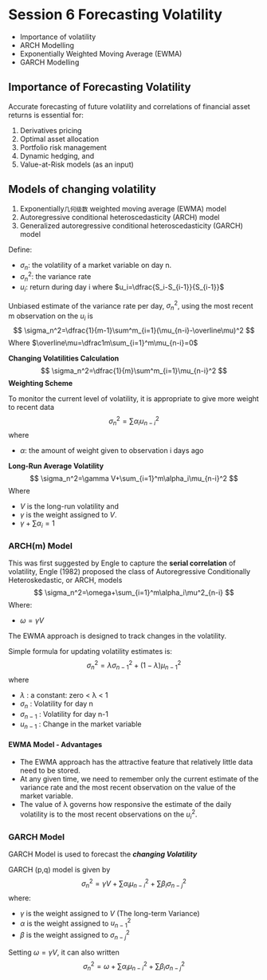 # Session 6 Forecasting Volatility 


- Importance of volatility 
- ARCH Modelling 
- Exponentially Weighted Moving Average (EWMA) 
- GARCH Modelling

## Importance of Forecasting Volatility

Accurate forecasting of future volatility and correlations of  financial asset returns is essential for: 
1. Derivatives pricing 
2. Optimal asset allocation 
3. Portfolio risk management 
4. Dynamic hedging, and  
5. Value-at-Risk models (as an input)

## Models of changing volatility 

1. Exponentially`几何级数` weighted moving average (EWMA) model  
2. Autoregressive conditional heteroscedasticity (ARCH)  model 
3. Generalized autoregressive conditional heteroscedasticity  (GARCH) model 

Define:

- $\sigma_n$: the volatility of a market variable on day n.
- $σ_n^ 2$: the variance rate
- $u_i$: return during day i where $u_i=\dfrac{S_i-S_{i-1}}{S_{i-1}}$

Unbiased estimate of the variance rate per day, $σ_n^2$, using the most recent m observation on the $u_i$ is
$$
\sigma_n^2=\dfrac{1}{m-1}\sum^m_{i=1}(\mu_{n-i}-\overline\mu)^2
$$
Where $\overline\mu=\dfrac1m\sum_{i=1}^m\mu_{n-i}=0$

**Changing Volatilities Calculation**
$$
\sigma_n^2=\dfrac{1}{m}\sum^m_{i=1}\mu_{n-i}^2
$$
**Weighting Scheme**

To monitor the current level of volatility, it is appropriate to give more weight to recent data
$$
\sigma_n^2=\sum\alpha_iu_{n-i}^2
$$
where

- $\alpha$: the amount of weight given to observation i days ago

**Long-Run Average Volatility**
$$
\sigma_n^2=\gamma V+\sum_{i=1}^m\alpha_i\mu_{n-i}^2
$$
Where 

- $V$ is the long-run volatility and 
- $\gamma$ is the weight assigned to $V$.
- $\gamma+\sum\alpha_i=1$

### ARCH(m) Model

This was first suggested by Engle to capture the **serial correlation** of volatility, Engle (1982) proposed the class of Autoregressive Conditionally Heteroskedastic, or ARCH, models
$$
\sigma_n^2=\omega+\sum_{i=1}^m\alpha_i\mu^2_{n-i}
$$
Where: 

- $\omega=\gamma V$

The EWMA approach is designed to track changes in the volatility. 

Simple formula for updating volatility estimates is:
$$
\sigma_n^2=\lambda\sigma_{n-1}^2+(1-\lambda)\mu_{n-1}^2
$$
where

- $\lambda$ : a constant:  zero <  λ <  1
- $σ_n$ : Volatility for day n
- $σ_{n-1}$ : Volatility for day n-1 
- $u_{n-1}$ : Change in the market variable

#### EWMA Model - Advantages


- The EWMA approach has the attractive feature that relatively little data need to be stored. 
- At any given time, we need to remember only the current estimate of the variance rate and the most recent observation on the value of the market variable. 
- The value of λ governs how responsive the estimate of the daily volatility is to the most recent observations on the $u_i^2$.

### GARCH Model

GARCH Model is used to forecast the ***changing Volatility***

GARCH (p,q) model is given by
$$
\sigma_n^2=\gamma V+\sum\alpha_i\mu_{n-i}^2+\sum\beta_i\sigma_{n-j}^2
$$
where: 

- $γ$ is the weight assigned to $V$ (The long-term Variance)
- $α$ is the weight assigned to $u_{n-1}^2$
- $β$ is the weight assigned to $σ_{n-j}^2$ 

Setting $ω= γV$, it can also written
$$
\sigma_n^2=\omega+\sum\alpha_i\mu_{n-i}^2+\sum\beta_i\sigma_{n-j}^2
$$
